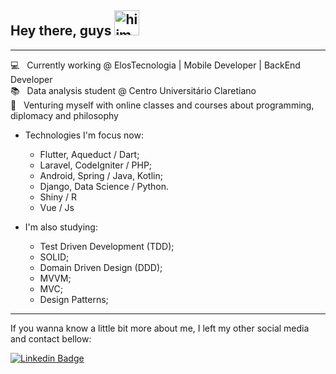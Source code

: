 ## Hey there, guys <img src="https://media.giphy.com/media/f4DmXx6APMvCWkvx9t/giphy.gif" alt="hiimage" width="40">
---

💻 &nbsp; Currently working @ ElosTecnologia | Mobile Developer | BackEnd Developer
<br/>📚 &nbsp; Data analysis student @ Centro Universitário Claretiano
<br/>🚀 &nbsp; Venturing myself with online classes and courses about programming, diplomacy and philosophy

* Technologies I'm focus now:
  * Flutter, Aqueduct / Dart;
  * Laravel, CodeIgniter / PHP;
  * Android, Spring / Java, Kotlin;
  * Django, Data Science / Python.
  * Shiny / R
  * Vue / Js
  
* I'm also studying:
  * Test Driven Development (TDD);
  * SOLID;
  * Domain Driven Design (DDD);
  * MVVM;
  * MVC;
  * Design Patterns;
  
---
If you wanna know a little bit more about me, I left my other social media and contact bellow:

[![Linkedin Badge](https://img.shields.io/badge/-Pedro%20Henrique-blue?style=flat-square&logo=Linkedin&logoColor=white&link=https://www.linkedin.com/in/p3dr0h3nr1qu3)](https://www.linkedin.com/in/p3dr0h3nr1qu3)
